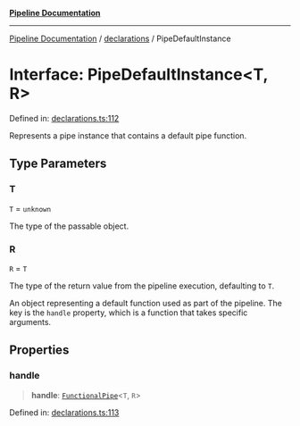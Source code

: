 [**Pipeline Documentation**](../../README.md)

***

[Pipeline Documentation](../../README.md) / [declarations](../README.md) / PipeDefaultInstance

# Interface: PipeDefaultInstance\<T, R\>

Defined in: [declarations.ts:112](https://github.com/stonemjs/pipeline/blob/4373463e5220be8ed997c5e4b7e1c704715db014/src/declarations.ts#L112)

Represents a pipe instance that contains a default pipe function.

## Type Parameters

### T

`T` = `unknown`

The type of the passable object.

### R

`R` = `T`

The type of the return value from the pipeline execution, defaulting to `T`.

An object representing a default function used as part of the pipeline.
The key is the `handle` property, which is a function that takes specific arguments.

## Properties

### handle

> **handle**: [`FunctionalPipe`](../type-aliases/FunctionalPipe.md)\<`T`, `R`\>

Defined in: [declarations.ts:113](https://github.com/stonemjs/pipeline/blob/4373463e5220be8ed997c5e4b7e1c704715db014/src/declarations.ts#L113)
